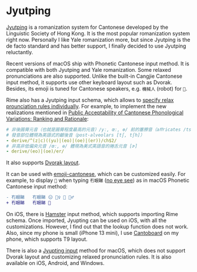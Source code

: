 # Jyutping

[Jyutping] is a romanization system for Cantonese developed by the Linguistic Society of Hong Kong.
It is the most popular romanization system right now.
Personally I like Yale romanization more,
but since Jyutping is the de facto standard and has better support,
I finally decided to use Jyutping reluctantly.

[Jyutping]: https://jyutping.org/jyutping/ 

Recent versions of macOS ship with Phonetic Cantonese input method.
It is compatible with both Jyutping and Yale romanization.
Some relaxed pronunciations are also supported.
Unlike the built-in Cangjie Cantonese input method,
it supports use other keyboard layout such as Dvorak.
Besides, its emoji is tuned for Cantonese speakers, e.g. `機械人` (robot) for `🤖`.

Rime also has a Jyutping input schema,
which allows to [specify relax prounciation rules individually][182].
For example, to implement the new realizations mentioned in
[Public Acceptability of Cantonese Phonological Variations: Ranking and Rationale][lshk]:

```yaml
# 非後圓脣元音（也就是圓脣程度最高的元音）/yː, œː, ɵ/ 前的塞擦音（aﬀricates /ts, tsh/），
# 發音部位體現為英語式的齦後音（post-alveolars [tʃ, tʃh]）
- derive/^(z|c)((yu)|(eo)|(oe)|(er))/ch$2/
# 非高非低偏央元音 /œː, ɵ/ 體現為美式英語音的捲舌元音 [ɚ]
- derive/(eo)|(oe)/er/
```

It also supports [Dvorak layout][dvorak].

It can be used with [emoji-cantonese],
which can be customized easily.
For example, to display `🙈` when typing `冇眼睇` ([no eye see]) as in macOS Phonetic Cantonese input method:

```patch
- 冇眼睇	冇眼睇 😑 🤦‍♀️ 🤦 🤦‍♂️
+ 冇眼睇	冇眼睇 🙈
```

[no eye see]: https://en.wiktionary.org/wiki/no_eye_see

On iOS, there is [Hamster] input method, which supports importing Rime schema.
Once imported, Jyupting can be used on iOS, with all the customizations.
However, I find out that the lookup function does not work.
Also, since my phone is small (iPhone 13 mini), I use [Cantoboard] on my phone,
which supports T9 layout.

There is also a [Jyupting input] method for macOS,
which does not support Dvorak layout and customizing relaxed pronunciation rules.
It is also available on iOS, Android, and Windows.

[182]: https://github.com/rime/rime-cantonese/pull/182
[lshk]: https://www.cuhk.edu.hk/ics/clrc/crcl_102_1/lshk.pdf "p. 33"
[dvorak]: https://github.com/rime/squirrel/pull/664#issuecomment-1928980893
[emoji-cantonese]: https://github.com/bingzheung/emoji-cantonese
[Hamster]: https://github.com/imfuxiao/Hamster
[Cantoboard]: https://github.com/Cantoboard/Cantoboard
[Jyupting input]: https://jyutping.app/mac/homebrew/